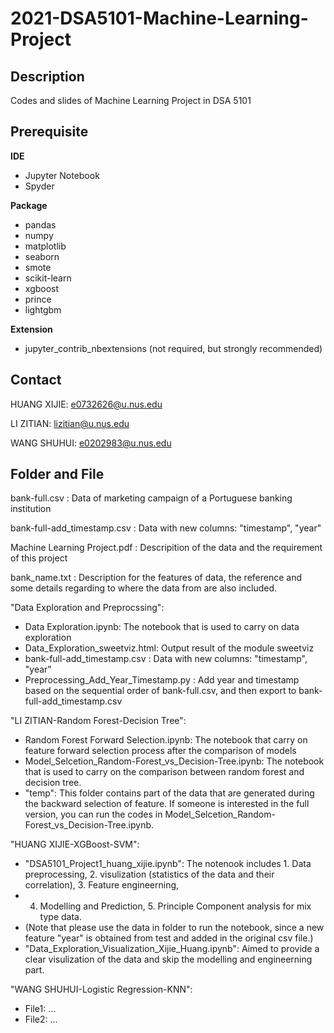 # 2021-DSA5101-Machine-Learning-Project
## Description

Codes and slides of Machine Learning Project in DSA 5101

## Prerequisite

**IDE**

+ Jupyter Notebook
+ Spyder

**Package**

+ pandas
+ numpy
+ matplotlib
+ seaborn
+ smote
+ scikit-learn
+ xgboost
+ prince
+ lightgbm

**Extension**

+ jupyter_contrib_nbextensions (not required, but strongly recommended)

## Contact

HUANG XIJIE: e0732626@u.nus.edu

LI ZITIAN: lizitian@u.nus.edu

WANG SHUHUI: e0202983@u.nus.edu

## Folder and File
bank-full.csv : Data of marketing campaign of a Portuguese banking institution

bank-full-add_timestamp.csv : Data with new columns: "timestamp", "year"

Machine Learning Project.pdf : Descripition of the data and the requirement of this project

bank_name.txt : Description for the features of data, the reference and some details regarding to where the data from are also included.

"Data Exploration and Preprocssing":

+ Data Exploration.ipynb: The notebook that is used to carry on data exploration
+ Data_Exploration_sweetviz.html: Output result of the module sweetviz 
+ bank-full-add_timestamp.csv : Data with new columns: "timestamp", "year"
+ Preprocessing_Add_Year_Timestamp.py : Add year and timestamp based on the sequential order of bank-full.csv, and then export to bank-full-add_timestamp.csv

"LI ZITIAN-Random Forest-Decision Tree":

+ Random Forest Forward Selection.ipynb: The notebook that carry on feature forward selection process after the comparison of models  
+ Model_Selcetion_Random-Forest_vs_Decision-Tree.ipynb:  The notebook that is used to carry on the comparison between random forest and decision tree.
+ "temp": This folder contains part of the data that are generated during the backward selection of feature. If someone is interested in the full version, you can run the codes in Model_Selcetion_Random-Forest_vs_Decision-Tree.ipynb.

"HUANG XIJIE-XGBoost-SVM":

+ "DSA5101_Project1_huang_xijie.ipynb": The notenook includes 1. Data preprocessing, 2. visulization (statistics of the data and their correlation), 3. Feature engineerning, 
+ 4. Modelling and Prediction, 5. Principle Component analysis for mix type data. 
+ (Note that please use the data in folder to run the notebook, since a new feature "year" is obtained from test and added in the original csv file.)
+ "Data_Exploration_Visualization_Xijie_Huang.ipynb": Aimed to provide a clear visulization of the data and skip the modelling and engineerning part.

"WANG SHUHUI-Logistic Regression-KNN":

+ File1: ...
+ File2: ...
